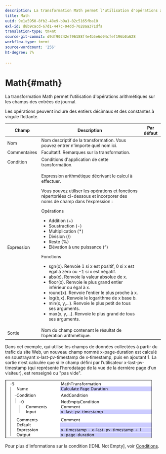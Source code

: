 ```yaml
---
description: La transformation Math permet l'utilisation d'opérations arithmétiques sur les champs des entrées de journal.
title: Math
uuid: 9e1a5950-8fb2-48e9-b9a1-82c5165fba10
exl-id: d8b9cacd-67d1-447c-94dd-7028aa371dfa
translation-type: tm+mt
source-git-commit: d9df90242ef96188f4e4b5e6d04cfef196b0a628
workflow-type: tm+mt
source-wordcount: '256'
ht-degree: 7%

---
```


# Math{#math}

La transformation Math permet l&#39;utilisation d&#39;opérations arithmétiques sur les champs des entrées de journal.

Les opérations peuvent inclure des entiers décimaux et des constantes à virgule flottante.

<table id="table_FDF3DDF1960E43E391A67C9DC2A0E302"> 
 <thead> 
  <tr> 
   <th colname="col1" class="entry"> Champ </th> 
   <th colname="col2" class="entry"> Description </th> 
   <th colname="col3" class="entry"> Par défaut </th> 
  </tr> 
 </thead>
 <tbody> 
  <tr> 
   <td colname="col1"> Nom </td> 
   <td colname="col2"> Nom descriptif de la transformation. Vous pouvez entrer n'importe quel nom ici. </td> 
   <td colname="col3"></td> 
  </tr> 
  <tr> 
   <td colname="col1"> Commentaires </td> 
   <td colname="col2"> Facultatif. Remarques sur la transformation. </td> 
   <td colname="col3"></td> 
  </tr> 
  <tr> 
   <td colname="col1"> Condition </td> 
   <td colname="col2"> Conditions d'application de cette transformation. </td> 
   <td colname="col3"></td> 
  </tr> 
  <tr> 
   <td colname="col1"> Expression </td> 
   <td colname="col2"> <p>Expression arithmétique décrivant le calcul à effectuer. </p> <p> Vous pouvez utiliser les opérations et fonctions répertoriées ci-dessous et incorporer des noms de champ dans l’expression : </p> <p> Opérations 
     <ul id="ul_DB5915FADA0A41A3B11F1F48615F40A9">
      <li id="li_CA9EA97243F04760A81313C17EE057B3"> Addition (+) </li>
      <li id="li_908A272EBA2340098C20F22AA8D9ED26"> Soustraction (-) </li>
      <li id="li_C62257FF3AAB436D9148BBEA441621D7"> Multiplication (*) </li>
      <li id="li_B5A9EAB3E49D4CB9A297172199F23542"> Division (/) </li>
      <li id="li_D2D2B51DB2C8412A9B6F9D5F3CC03F8A"> Reste (%) </li>
      <li id="li_07E7E368FFD2437A852B785E159848E5"> Elévation à une puissance (^) </li>
     </ul></p> <p>Fonctions 
     <ul id="ul_E335AE8D684340AA998C4A2633FFDEE1">
      <li id="li_E036FF0B5DF244DDBFEDA9BFEDC62251"> sgn(x). Renvoie 1 si x est positif, 0 si x est égal à zéro ou -1 si x est négatif. </li>
      <li id="li_90CD8899DDC14778A95930C2768C82BC"> abs(x). Renvoie la valeur absolue de x. </li>
      <li id="li_F4AF23F343F74BD88B7166B1C2BB065E"> floor(x). Renvoie le plus grand entier inférieur ou égal à x. </li>
      <li id="li_A31379A3659240C3A629BFAF19A6DDF1"> round(x). Renvoie l’entier le plus proche à x. </li>
      <li id="li_9C0A0F3A4A304026B543F2A64B98B922"> log(b,x). Renvoie le logarithme de x base b. </li>
      <li id="li_124D62C2CA5A42CBBCC5DB18FAA8920E"> min(x, y,...). Renvoie le plus petit de tous ses arguments. </li>
      <li id="li_3B7B9FC1C0BF4E7688F9F49130B97B7F"> max(x, y,...). Renvoie le plus grand de tous ses arguments. </li>
     </ul></p> </td> 
   <td colname="col3"></td> 
  </tr> 
  <tr> 
   <td colname="col1"> Sortie </td> 
   <td colname="col2"> Nom du champ contenant le résultat de l’opération arithmétique. </td> 
   <td colname="col3"></td> 
  </tr> 
 </tbody> 
</table>

Dans cet exemple, qui utilise les champs de données collectées à partir du trafic du site Web, un nouveau champ nommé x-page-duration est calculé en soustrayant x-last-pv-timestamp de x-timestamp, puis en ajoutant 1. La sortie n’est calculée que si le champ défini par l’utilisateur x-last-pv-timestamp (qui représente l’horodatage de la vue de la dernière page d’un visiteur), est renseigné ou &quot;pas vide&quot;.

![](assets/cfg_TransformationType_Math.png)

Pour plus d&#39;informations sur la condition [!DNL Not Empty], voir [Conditions](../../../../../home/c-dataset-const-proc/c-conditions/c-abt-cond.md).
